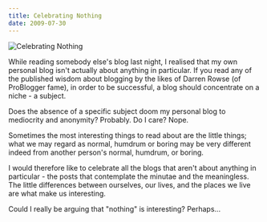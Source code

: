 ```yaml
---
title: Celebrating Nothing
date: 2009-07-30
---
```


![Celebrating Nothing](https://source.unsplash.com/dUPDhdeCN84/1600x900)

While reading somebody else's blog last night, I realised that my own personal blog isn't actually about anything in particular. If you read any of the published wisdom about blogging by the likes of Darren Rowse (of ProBlogger fame), in order to be successful, a blog should concentrate on a niche - a subject.

Does the absence of a specific subject doom my personal blog to mediocrity and anonymity? Probably. Do I care? Nope.

Sometimes the most interesting things to read about are the little things; what we may regard as normal, humdrum or boring may be very different indeed from another person's normal, humdrum, or boring.

I would therefore like to celebrate all the blogs that aren't about anything in particular - the posts that contemplate the minutae and the meaningless. The little differences between ourselves, our lives, and the places we live are what make us interesting.

Could I really be arguing that "nothing" is interesting? Perhaps...